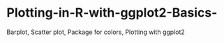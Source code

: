 # Plotting-in-R-with-ggplot2-Basics-
Barplot, Scatter plot, Package for colors, Plotting with ggplot2

